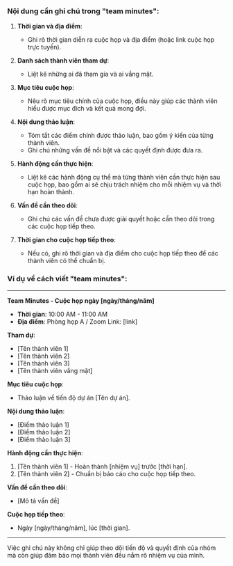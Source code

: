 ### Nội dung cần ghi chú trong "team minutes":

1. **Thời gian và địa điểm**:
   - Ghi rõ thời gian diễn ra cuộc họp và địa điểm (hoặc link cuộc họp trực tuyến).

2. **Danh sách thành viên tham dự**:
   - Liệt kê những ai đã tham gia và ai vắng mặt.

3. **Mục tiêu cuộc họp**:
   - Nêu rõ mục tiêu chính của cuộc họp, điều này giúp các thành viên hiểu được mục đích và kết quả mong đợi.

4. **Nội dung thảo luận**:
   - Tóm tắt các điểm chính được thảo luận, bao gồm ý kiến của từng thành viên.
   - Ghi chú những vấn đề nổi bật và các quyết định được đưa ra.

5. **Hành động cần thực hiện**:
   - Liệt kê các hành động cụ thể mà từng thành viên cần thực hiện sau cuộc họp, bao gồm ai sẽ chịu trách nhiệm cho mỗi nhiệm vụ và thời hạn hoàn thành.

6. **Vấn đề cần theo dõi**:
   - Ghi chú các vấn đề chưa được giải quyết hoặc cần theo dõi trong các cuộc họp tiếp theo.

7. **Thời gian cho cuộc họp tiếp theo**:
   - Nếu có, ghi rõ thời gian và địa điểm cho cuộc họp tiếp theo để các thành viên có thể chuẩn bị.

### Ví dụ về cách viết "team minutes":

---

**Team Minutes - Cuộc họp ngày [ngày/tháng/năm]**

- **Thời gian**: 10:00 AM - 11:00 AM
- **Địa điểm**: Phòng họp A / Zoom Link: [link]

**Tham dự**:
- [Tên thành viên 1]
- [Tên thành viên 2]
- [Tên thành viên 3]
- [Tên thành viên vắng mặt]

**Mục tiêu cuộc họp**:
- Thảo luận về tiến độ dự án [Tên dự án].

**Nội dung thảo luận**:
- [Điểm thảo luận 1]
- [Điểm thảo luận 2]
- [Điểm thảo luận 3]

**Hành động cần thực hiện**:
1. [Tên thành viên 1] - Hoàn thành [nhiệm vụ] trước [thời hạn].
2. [Tên thành viên 2] - Chuẩn bị báo cáo cho cuộc họp tiếp theo.

**Vấn đề cần theo dõi**:
- [Mô tả vấn đề]

**Cuộc họp tiếp theo**:
- Ngày [ngày/tháng/năm], lúc [thời gian].

---

Việc ghi chú này không chỉ giúp theo dõi tiến độ và quyết định của nhóm mà còn giúp đảm bảo mọi thành viên đều nắm rõ nhiệm vụ của mình.